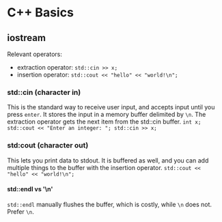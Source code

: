 # C++ Basics
## iostream
Relevant operators:
- extraction operator: `std::cin >> x;`
- insertion operator: `std::cout << "hello" << "world!\n";`

### std::cin (character in)
This is the standard way to receive user input, and accepts input until you press `enter`.
It stores the input in a memory buffer delimited by `\n`. The extraction operator gets the next item from the std::cin buffer.
`int x;
std::cout << "Enter an integer: ";
std::cin >> x;`

### std:cout (character out)
This lets you print data to stdout. It is buffered as well, and you can add multiple things to the buffer with the insertion operator.
`std::cout << "hello" << "world!\n";`

#### std::endl vs '\n'
`std::endl` manually flushes the buffer, which is costly, while `\n` does not. Prefer `\n`.
